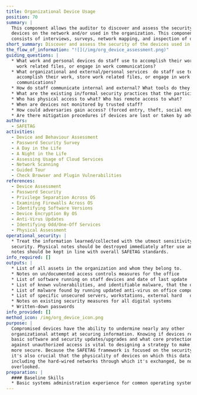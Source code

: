 ```yaml
---
title: Organizational Device Usage
position: 70
summary: |
  This component allows the auditor to discover and assess the security of the
  devices on the network and/or used in the organization. This component
  consists of interviews, surveys, network mapping, and inspection of devices.
short_summary: Discover and assess the security of the devices used in the organization.
the_flow_of_information: "![](/img/org_device_assessment.png)"
guiding_questions: |
  * What work and personal devices do staff use to accomplish their work, store
    work related files, or engage in work communications?
  * What organizational and external/personal services  do staff use to
    accomplish their work, store work related files, or engage in work
    communications?
  * How do staff communicate internal and external? What tools do they use?
  * What are the existing in/formal security practices that the participants use to address risks.
  * Who has physical access to what? Who has remote access to what?
  * When are devices not monitored by trusted staff?
  * How could adversaries gain access? (forced entry, theft, social engineering, seizure)
  * Are there mitigation procedures if devices are lost or taken by adversaries? (e.g.: encrypted drives, offsite backups?)
authors:
  - SAFETAG
activities:
  - Device and Behaviour Assessment
  - Password Security Survey
  - A Day in the Life
  - A Night in the Life
  - Assessing Usage of Cloud Services
  - Network Scanning
  - Guided Tour
  - Check Browser and Plugin Vulnerabilities
references:
  - Device Assessment
  - Password Security
  - Privilege Separation Across OS
  - Examining Firewalls Across OS
  - Identifying Software Versions
  - Device Encryption By OS
  - Anti-Virus Updates
  - Identifying Odd/One-Off Services
  - Physical Assessment
operational_security: |
  * Treat the information learned/collected with the utmost sensitivity and
  security. Physical notes should be destroyed immediately after use and digital
  notes should be kept in line with overall SAFETAG standards.
info_required: []
outputs: |
  * List of all assets in the organization and whom they belong to.
  * Notes on un/documented access controls measures for the office
  * List of software running on staff devices and date of last update
  * List of known vulnerabilities, and identifiable malware, that the office is vulnerable to.
  * List of malware found by running updated anti-virus on office computers (if anti-virus installed during device inspection.)
  * List of specific unsecured servers, workstations, external hard   drives and any other digital resources
  * Notes on existing security measures for all digital systems
  * Written-down passwords
info_provided: []
method_icon: /img/org_device_icon.png
purpose: |
  Compromised devices have the ability to undermine nearly any other
  organizational attempt at securing information. Knowing if devices receive
  basic software and security updates/upgrades and what core protections exist
  against unauthorized access is vital to designing a strategy to make the host
  more secure. Because the SAFETAG framework is focused on the security of data,
  it's also crucial that the physicality of devices on which this data resides,
  including the hard-wired networks through which it's exchanged, be not
  overlooked.
preparation: |
  #### Baseline Skills
  * Basic systems administration experience for common operating systems
---
```

